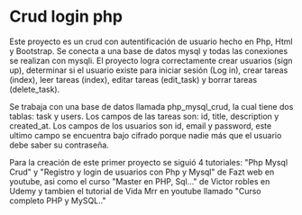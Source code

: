 # Crud login php

Este proyecto es un crud con autentificación de usuario hecho en Php, Html y Bootstrap. Se conecta a una base de datos mysql y todas las conexiones se realizan con mysqli. 
El proyecto logra correctamente crear usuarios (sign up), determinar si el usuario existe para iniciar sesión (Log in), crear tareas (index), leer tareas (index), editar 
tareas (edit_task) y borrar tareas (delete_task).

Se trabaja con una base de datos llamada php_mysql_crud, la cual tiene dos tablas: task y users. Los campos de las tareas son: id, title, description y created_at.
Los campos de los usuarios son id, email y password, este ultimo campo se encuentra bajo cifrado porque nadie más que el usuario debe saber su contraseña.

Para la creación de este primer proyecto se siguió 4 tutoriales: "Php Mysql Crud" y "Registro y login de usuarios con Php y Mysql" de Fazt web en youtube, asi como el curso 
"Master en PHP, Sql..." de Victor robles en Udemy y tambien el tutorial de Vida Mrr en youtube llamado "Curso completo PHP y MySQL.."
